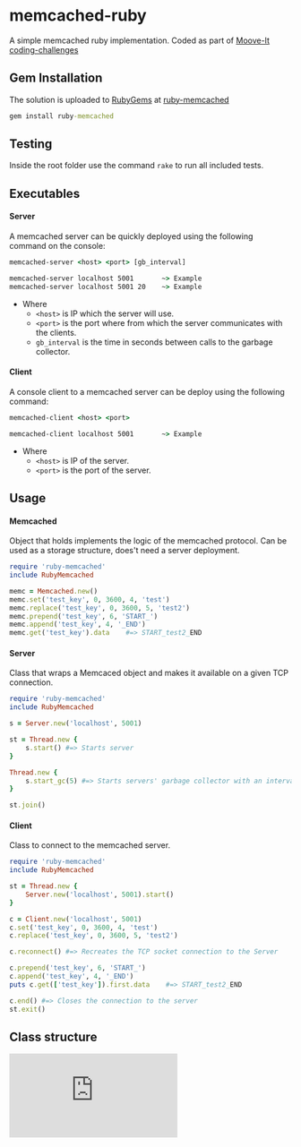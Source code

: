 # memcached-ruby

A simple memcached ruby implementation.
Coded as part of [Moove-It coding-challenges](https://github.com/moove-it/coding-challenges/blob/master/ruby.md)

## Gem Installation

The solution is uploaded to [RubyGems](https://rubygems.org/) at [ruby-memcached](https://rubygems.org/gems/ruby-memcached)

```cmd
gem install ruby-memcached
```

## Testing

Inside the root folder use the command `rake` to run all included tests.

## Executables

#### Server

A memcached server can be quickly deployed using the following command on the console:

```cmd
memcached-server <host> <port> [gb_interval]

memcached-server localhost 5001       ~> Example
memcached-server localhost 5001 20    ~> Example
```

- Where
  - `<host>` is IP which the server will use.
  - `<port>` is the port where from which the server communicates with the clients.
  - `gb_interval` is the time in seconds between calls to the garbage collector.

#### Client

A console client to a memcached server can be deploy using the following command:

```cmd
memcached-client <host> <port>

memcached-client localhost 5001       ~> Example
```

- Where
  - `<host>` is IP of the server.
  - `<port>` is the port of the server.

## Usage

#### Memcached

Object that holds implements the logic of the memcached protocol. Can be used as a storage structure, does't need a server deployment.

```ruby
require 'ruby-memcached'
include RubyMemcached

memc = Memcached.new()
memc.set('test_key', 0, 3600, 4, 'test')
memc.replace('test_key', 0, 3600, 5, 'test2')
memc.prepend('test_key', 6, 'START_')
memc.append('test_key', 4, '_END')
memc.get('test_key').data    #=> START_test2_END
```

#### Server

Class that wraps a Memcaced object and makes it available on a given TCP connection.

```ruby
require 'ruby-memcached'
include RubyMemcached

s = Server.new('localhost', 5001)

st = Thread.new {
    s.start() #=> Starts server
}

Thread.new {
    s.start_gc(5) #=> Starts servers' garbage collector with an interval of 5 seconds between calls
}

st.join()
```

#### Client

Class to connect to the memcached server.

```ruby
require 'ruby-memcached'
include RubyMemcached

st = Thread.new {
    Server.new('localhost', 5001).start()
}

c = Client.new('localhost', 5001)
c.set('test_key', 0, 3600, 4, 'test')
c.replace('test_key', 0, 3600, 5, 'test2')

c.reconnect() #=> Recreates the TCP socket connection to the Server

c.prepend('test_key', 6, 'START_')
c.append('test_key', 4, '_END')
puts c.get(['test_key']).first.data    #=> START_test2_END

c.end() #=> Closes the connection to the server
st.exit()
```

## Class structure

![alt text](https://github.com/Frantss/memcached-ruby/blob/master/Class-diagram.md "Class diagram")
